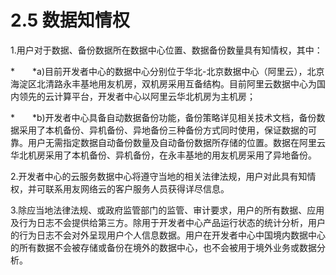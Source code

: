 # 2.5 数据知情权

1.用户对于数据、备份数据所在数据中心位置、数据备份数量具有知情权，其中：

*　　*a)目前开发者中心的数据中心分别位于华北-北京数据中心（阿里云），北京海淀区北清路永丰基地用友机房，双机房采用互备结构。目前阿里云数据中心为国内领先的云计算平台，开发者中心以阿里云华北机房为主机房；

*　　*b)开发者中心具备自动数据备份功能，备份策略详见相关技术文档，备份数据采用了本机备份、异机备份、异地备份三种备份方式同时使用，保证数据的可靠。用户无需指定数据自动备份数量及自动备份数据所存储的位置。数据在阿里云华北机房采用了本机备份、异机备份，在永丰基地的用友机房采用了异地备份。

2.开发者中心的云服务数据中心将遵守当地的相关法律法规，用户对此具有知情权，并可联系用友网络云的客户服务人员获得详尽信息。

3.除应当地法律法规、或政府监管部门的监管、审计要求，用户的所有数据、应用及行为日志不会提供给第三方。除用于开发者中心产品运行状态的统计分析，用户的行为日志不会对外呈现用户个人信息数据。用户在开发者中心中国境内数据中心的所有数据不会被存储或备份在境外的数据中心，也不会被用于境外业务或数据分析。
